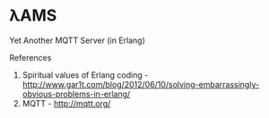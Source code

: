 λAMS
====

Yet Another MQTT Server (in Erlang)

References

1. Spiritual values of Erlang coding - http://www.gar1t.com/blog/2012/06/10/solving-embarrassingly-obvious-problems-in-erlang/ 
2. MQTT  - http://mqtt.org/
